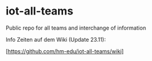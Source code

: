 # iot-all-teams
Public repo for all teams and interchange of information

Info Zeiten auf dem Wiki (Update 23.11):

[https://github.com/hm-edu/iot-all-teams/wiki]
